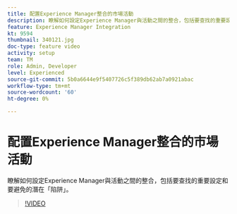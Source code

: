 ```yaml
---
title: 配置Experience Manager整合的市場活動
description: 瞭解如何設定Experience Manager與活動之間的整合，包括要查找的重要設定和要避免的潛在「陷阱」。
feature: Experience Manager Integration
kt: 9594
thumbnail: 340121.jpg
doc-type: feature video
activity: setup
team: TM
role: Admin, Developer
level: Experienced
source-git-commit: 5b0a6644e9f5407726c5f389db62ab7a0921abac
workflow-type: tm+mt
source-wordcount: '60'
ht-degree: 0%

---
```


# 配置Experience Manager整合的市場活動

瞭解如何設定Experience Manager與活動之間的整合，包括要查找的重要設定和要避免的潛在「陷阱」。

>[!VIDEO](https://video.tv.adobe.com/v/340121?quality=12)
